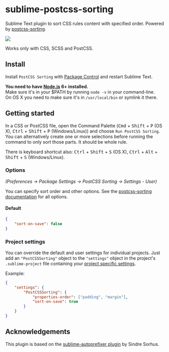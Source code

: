 # sublime-postcss-sorting

Sublime Text plugin to sort CSS rules content with specified order. Powered by [postcss-sorting](https://github.com/hudochenkov/postcss-sorting).

![](screenshot.gif)

Works only with CSS, SCSS and PostCSS.


## Install

Install `PostCSS Sorting` with [Package Control](https://packagecontrol.io/) and restart Sublime Text.

**You need to have [Node.js](https://nodejs.org) 6+ installed.**  
Make sure it's in your $PATH by running `node -v` in your command-line.  
On OS X you need to make sure it's in `/usr/local/bin` or symlink it there.


## Getting started

In a CSS or PostCSS file, open the Command Palette (<kbd>Cmd</kbd> + <kbd>Shift</kbd> + <kbd>P</kbd> (OS X), <kbd>Ctrl</kbd> + <kbd>Shift</kbd> + <kbd>P</kbd> (Windows/Linux)) and choose `Run PostCSS Sorting`. You can alternatively create one or more selections before running the command to only sort those parts. It should be whole rule.

There is keyboard shortcut also: <kbd>Ctrl</kbd> + <kbd>Shift</kbd> + <kbd>S</kbd> (OS X), <kbd>Ctrl</kbd> + <kbd>Alt</kbd> + <kbd>Shift</kbd> + <kbd>S</kbd> (Windows/Linux).


### Options

*(Preferences → Package Settings → PostCSS Sorting → Settings - User)*

You can specify sort order and other options. See the [postcss-sorting documentation](https://github.com/hudochenkov/postcss-sorting#options) for all options.


#### Default

```json
{
	"sort-on-save": false
}
```


### Project settings

You can override the default and user settings for individual projects. Just add an `"PostCSSSorting"` object to the `"settings"` object in the project's `.sublime-project` file containing your [project specific settings](http://www.sublimetext.com/docs/3/projects.html).

Example:

```json
{
	"settings": {
		"PostCSSSorting": {
			"properties-order": ["padding", "margin"],
			"sort-on-save": true
		}
	}
}
```


## Acknowledgements

This plugin is based on the [sublime-autoprefixer plugin](https://github.com/sindresorhus/sublime-autoprefixer) by Sindre Sorhus.
